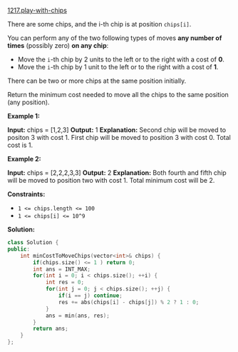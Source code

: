 [1217.play-with-chips](https://leetcode.com/problems/play-with-chips/)  

There are some chips, and the i-th chip is at position `chips[i]`.

You can perform any of the two following types of moves **any number of times** (possibly zero) **on any chip**:

*   Move the `i`\-th chip by 2 units to the left or to the right with a cost of **0**.
*   Move the `i`\-th chip by 1 unit to the left or to the right with a cost of **1**.

There can be two or more chips at the same position initially.

Return the minimum cost needed to move all the chips to the same position (any position).

**Example 1:**

**Input:** chips = \[1,2,3\]
**Output:** 1
**Explanation:** Second chip will be moved to positon 3 with cost 1. First chip will be moved to position 3 with cost 0. Total cost is 1.

**Example 2:**

**Input:** chips = \[2,2,2,3,3\]
**Output:** 2
**Explanation:** Both fourth and fifth chip will be moved to position two with cost 1. Total minimum cost will be 2.

**Constraints:**

*   `1 <= chips.length <= 100`
*   `1 <= chips[i] <= 10^9`  



**Solution:**  

```cpp
class Solution {
public:
    int minCostToMoveChips(vector<int>& chips) {
        if(chips.size() <= 1 ) return 0;
        int ans = INT_MAX;
        for(int i = 0; i < chips.size(); ++i) {
            int res = 0;
            for(int j = 0; j < chips.size(); ++j) {
                if(i == j) continue;
                res += abs(chips[i] - chips[j]) % 2 ? 1 : 0;
            }
            ans = min(ans, res);
        }
        return ans;
    }
};
```
      